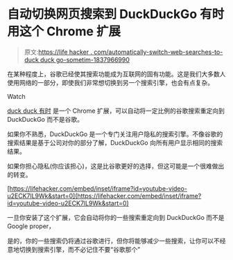 # 自动切换网页搜索到 DuckDuckGo 有时用这个 Chrome 扩展

> 原文:[https://life hacker . com/automatically-switch-web-searches-to-duck duck go-sometim-1837966990](https://lifehacker.com/automatically-switch-web-searches-to-duckduckgo-sometim-1837966990)

在某种程度上，谷歌已经使其搜索功能成为互联网的固有功能。这是我们大多数人使用网络的一部分，即使我们非常想切换到另一个搜索引擎，也会有点复杂。

Watch

[duck duck 有时](https://chrome.google.com/webstore/detail/duckducksometimes/khbjelepmeiljelecnngalpigkjaoaga?) 是一个 Chrome 扩展，可以自动将一定比例的谷歌搜索重定向到 DuckDuckGo 而不是谷歌。

如果你不熟悉，DuckDuckGo 是一个专门关注用户隐私的搜索引擎。不像谷歌的搜索结果是基于公司对你的部分了解，DuckDuckGo 向所有用户显示相同的搜索结果。

如果你担心隐私(你应该担心)，这是比谷歌更好的选择，但这可能是一个很难做出的转变。

 [https://lifehacker.com/embed/inset/iframe?id=youtube-video-u2ECK7lL9Wk&start=0](https://lifehacker.com/embed/inset/iframe?id=youtube-video-u2ECK7lL9Wk&start=0) 

一旦你安装了这个扩展，它会自动将你的一些搜索重定向到 DuckDuckGo 而不是 Google proper，

是的，你的一些搜索仍将通过谷歌进行，但你将能够减少一些搜索，让你可以不经意地切换到搜索引擎，而不必记住不要“谷歌那个”